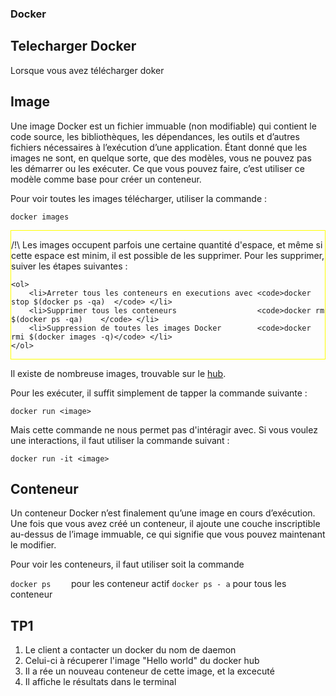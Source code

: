 ### Docker

## Telecharger Docker

Lorsque vous avez télécharger doker 

## Image
Une image Docker est un fichier immuable (non modifiable) qui contient le code source, les bibliothèques, les dépendances, les outils et d’autres fichiers nécessaires à l’exécution d’une application. Étant donné que les images ne sont, en quelque sorte, que des modèles, vous ne pouvez pas les démarrer ou les exécuter. Ce que vous pouvez faire, c’est utiliser ce modèle comme base pour créer un conteneur.

Pour voir toutes les images télécharger, utiliser la commande :

`docker images`

<div style = "border:1px solid yellow;">
	<p>
		/!\ Les images occupent parfois une certaine quantité d'espace, et même si cette espace est minim, il est possible de les supprimer. Pour les supprimer, suiver les étapes suivantes :
	</p>

	<ol>
		<li>Arreter tous les conteneurs en executions avec <code>docker stop $(docker ps -qa)  </code> </li>
		<li>Supprimer tous les conteneurs                  <code>docker rm $(docker ps -qa)    </code> </li>
		<li>Suppression de toutes les images Docker        <code>docker rmi $(docker images -q)</code> </li>
	</ol>
</div>

Il existe de nombreuse images, trouvable sur le [hub](https://hub.docker.com/search?q=&type=image).

Pour les exécuter, il suffit simplement de tapper la commande suivante : 

`docker run <image>`

Mais cette commande ne nous permet pas d'intéragir avec. Si vous voulez une interactions, il faut utiliser la commande suivant :

`docker run -it <image>`

## Conteneur
Un conteneur Docker n’est finalement qu’une image en cours d’exécution. Une fois que vous avez créé un conteneur, il ajoute une couche inscriptible au-dessus de l’image immuable, ce qui signifie que vous pouvez maintenant le modifier.

Pour voir les conteneurs, il faut utiliser soit la commande 

`docker ps    ` pour les conteneur actif
`docker ps - a` pour tous les conteneur

## TP1

1. Le client a contacter un docker du nom de daemon
2. Celui-ci à récuperer l'image "Hello world" du docker hub
3. Il a  rée un nouveau conteneur de cette image, et la excecuté
4. Il affiche le résultats dans le terminal


